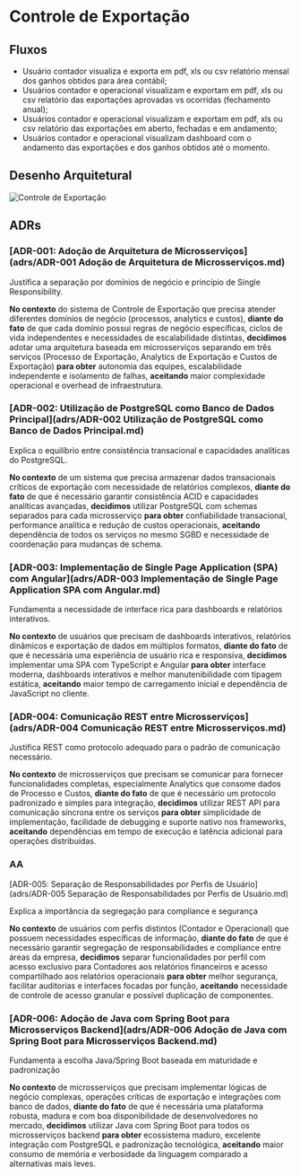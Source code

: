 # Controle de Exportação

## Fluxos

- Usuário contador visualiza e exporta em pdf, xls ou csv relatório mensal dos ganhos obtidos para área contábil;
- Usuários contador e operacional visualizam e exportam em pdf, xls ou csv relatório das exportações aprovadas vs ocorridas (fechamento anual);
- Usuários contador e operacional visualizam e exportam em pdf, xls ou csv relatório das exportações em aberto, fechadas e em andamento;
- Usuários contador e operacional visualizam dashboard com o andamento das exportações e dos ganhos obtidos até o momento.

## Desenho Arquitetural

![Controle de Exportação](http://www.plantuml.com/plantuml/proxy?cache=no&src=https://raw.githubusercontent.com/edum-compassuol/adr_markdown_puml/main/controle_export.puml)

## ADRs

### [ADR-001: Adoção de Arquitetura de Microsserviços](adrs/ADR-001 Adoção de Arquitetura de Microsserviços.md)

Justifica a separação por domínios de negócio e princípio de Single Responsibility.

**No contexto** do sistema de Controle de Exportação que precisa atender diferentes domínios de negócio (processos, analytics e custos), **diante do fato** de que cada domínio possui regras de negócio específicas, ciclos de vida independentes e necessidades de escalabilidade distintas, **decidimos** adotar uma arquitetura baseada em microsserviços separando em três serviços (Processo de Exportação, Analytics de Exportação e Custos de Exportação) **para obter** autonomia das equipes, escalabilidade independente e isolamento de falhas, **aceitando** maior complexidade operacional e overhead de infraestrutura.

### [ADR-002: Utilização de PostgreSQL como Banco de Dados Principal](adrs/ADR-002 Utilização de PostgreSQL como Banco de Dados Principal.md)

Explica o equilíbrio entre consistência transacional e capacidades analíticas do PostgreSQL.

**No contexto** de um sistema que precisa armazenar dados transacionais críticos de exportação com necessidade de relatórios complexos, **diante do fato** de que é necessário garantir consistência ACID e capacidades analíticas avançadas, **decidimos** utilizar PostgreSQL com schemas separados para cada microsserviço **para obter** confiabilidade transacional, performance analítica e redução de custos operacionais, **aceitando** dependência de todos os serviços no mesmo SGBD e necessidade de coordenação para mudanças de schema.

### [ADR-003: Implementação de Single Page Application (SPA) com Angular](adrs/ADR-003 Implementação de Single Page Application SPA com Angular.md)

Fundamenta a necessidade de interface rica para dashboards e relatórios interativos.

**No contexto** de usuários que precisam de dashboards interativos, relatórios dinâmicos e exportação de dados em múltiplos formatos, **diante do fato** de que é necessária uma experiência de usuário rica e responsiva, **decidimos** implementar uma SPA com TypeScript e Angular **para obter** interface moderna, dashboards interativos e melhor manutenibilidade com tipagem estática, **aceitando** maior tempo de carregamento inicial e dependência de JavaScript no cliente.

### [ADR-004: Comunicação REST entre Microsserviços](adrs/ADR-004 Comunicação REST entre Microsserviços.md)

Justifica REST como protocolo adequado para o padrão de comunicação necessário.

**No contexto** de microsserviços que precisam se comunicar para fornecer funcionalidades completas, especialmente Analytics que consome dados de Processo e Custos, **diante do fato** de que é necessário um protocolo padronizado e simples para integração, **decidimos** utilizar REST API para comunicação síncrona entre os serviços **para obter** simplicidade de implementação, facilidade de debugging e suporte nativo nos frameworks, **aceitando** dependências em tempo de execução e latência adicional para operações distribuídas.

### AA

[ADR-005: Separação de Responsabilidades por Perfis de Usuário](adrs/ADR-005 Separação de Responsabilidades por Perfis de Usuário.md)

Explica a importância da segregação para compliance e segurança

**No contexto** de usuários com perfis distintos (Contador e Operacional) que possuem necessidades específicas de informação, **diante do fato** de que é necessário garantir segregação de responsabilidades e compliance entre áreas da empresa, **decidimos** separar funcionalidades por perfil com acesso exclusivo para Contadores aos relatórios financeiros e acesso compartilhado aos relatórios operacionais **para obter** melhor segurança, facilitar auditorias e interfaces focadas por função, **aceitando** necessidade de controle de acesso granular e possível duplicação de componentes.

### [ADR-006: Adoção de Java com Spring Boot para Microsserviços Backend](adrs/ADR-006 Adoção de Java com Spring Boot para Microsserviços Backend.md)

Fundamenta a escolha Java/Spring Boot baseada em maturidade e padronização

**No contexto** de microsserviços que precisam implementar lógicas de negócio complexas, operações críticas de exportação e integrações com banco de dados, **diante do fato** de que é necessária uma plataforma robusta, madura e com boa disponibilidade de desenvolvedores no mercado, **decidimos** utilizar Java com Spring Boot para todos os microsserviços backend **para obter** ecossistema maduro, excelente integração com PostgreSQL e padronização tecnológica, **aceitando** maior consumo de memória e verbosidade da linguagem comparado a alternativas mais leves.
